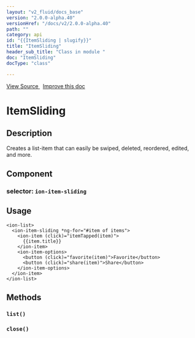 ```yaml
---
layout: "v2_fluid/docs_base"
version: "2.0.0-alpha.40"
versionHref: "/docs/v2/2.0.0-alpha.40"
path: ""
category: api
id: "{{ItemSliding | slugify}}"
title: "ItemSliding"
header_sub_title: "Class in module "
doc: "ItemSliding"
docType: "class"

---
```





<div class="improve-docs">
  <a href='http://github.com/driftyco/ionic2/tree/master/ionic/components/item/item-sliding.ts#L2'>
    View Source
  </a>
  &nbsp;
  <a href='http://github.com/driftyco/ionic2/edit/master/ionic/components/item/item-sliding.ts#L2'>
    Improve this doc
  </a>

</div>




<h1 class="api-title">


ItemSliding






</h1>






<h2>Description</h2>

<p>Creates a list-item that can easily be swiped,
deleted, reordered, edited, and more.</p>


<h2>Component</h2>
<h3>selector: <code>ion-item-sliding</code></h3>

<h2>Usage</h2>

<pre><code class="lang-html">&lt;ion-list&gt;
  &lt;ion-item-sliding *ng-for=&quot;#item of items&quot;&gt;
    &lt;ion-item (click)=&quot;itemTapped(item)&quot;&gt;
      {{item.title}}
    &lt;/ion-item&gt;
    &lt;ion-item-options&gt;
      &lt;button (click)=&quot;favorite(item)&quot;&gt;Favorite&lt;/button&gt;
      &lt;button (click)=&quot;share(item)&quot;&gt;Share&lt;/button&gt;
    &lt;/ion-item-options&gt;
  &lt;/ion-item&gt;
&lt;/ion-list&gt;
</code></pre>







<h2>Methods</h2>

<div id="list"></div>

<h3>
<code>list()</code>

</h3>












<div id="close"></div>

<h3>
<code>close()</code>

</h3>










<!-- end content block -->


<!-- end body block -->

